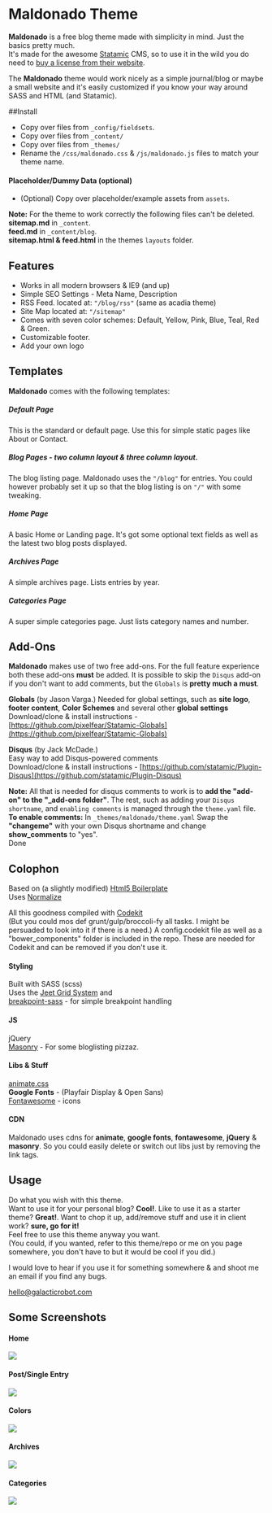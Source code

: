 # Maldonado Theme

**Maldonado** is a free blog theme made with simplicity in mind. Just the basics pretty much.  
It's made for the awesome [Statamic](http://statamic.com/) CMS, so to use it in the wild you do need to [buy a license from their website](https://store.statamic.com/).

The **Maldonado** theme would work nicely as a simple journal/blog or maybe a small website and it's easily customized if you know your way around SASS and HTML (and Statamic).

##Install

- Copy over files from `_config/fieldsets`.
- Copy over files from `_content/`
- Copy over files from `_themes/`
- Rename the `/css/maldonado.css` & `/js/maldonado.js` files to match your theme name.  

#### Placeholder/Dummy Data (optional)

- (Optional) Copy over placeholder/example assets from `assets`.

**Note:** For the theme to work correctly the following files can't be deleted. 
**sitemap.md** in `_content`.  
**feed.md** in `_content/blog`.  
**sitemap.html & feed.html** in the themes `layouts` folder.

## Features

- Works in all modern browsers & IE9 (and up)
- Simple SEO Settings - Meta Name, Description
- RSS Feed. located at: `"/blog/rss"` (same as acadia theme)
- Site Map  located at: `"/sitemap"`
- Comes with seven color schemes: Default, Yellow, Pink, Blue, Teal, Red & Green.
- Customizable footer.
- Add your own logo

## Templates
**Maldonado** comes with the following templates:

##### Default Page
This is the standard or default page. Use this for simple static pages like About or Contact.

##### Blog Pages - two column layout & three column layout.
The blog listing page. Maldonado uses the `"/blog"` for entries. You could however probably set it up so that the blog listing is on `"/"` with some tweaking.

##### Home Page  
A basic Home or Landing page. It's got some optional text fields as well as the latest two blog posts displayed.

#####  Archives Page  
A simple archives page. Lists entries by year.

#####  Categories Page  
A super simple categories page. Just lists category names and number.


## Add-Ons

**Maldonado** makes use of two free add-ons. For the full feature experience both these add-ons **must** be added.
It is possible to skip the `Disqus` add-on if you don't want to add comments, but the `Globals` is **pretty much a must**.

**Globals** (by Jason Varga.)
Needed for global settings, such as **site logo**, **footer content**, **Color Schemes** and several other **global settings**  
Download/clone & install instructions - [https://github.com/pixelfear/Statamic-Globals](https://github.com/pixelfear/Statamic-Globals)

**Disqus** (by Jack McDade.)  
Easy way to add Disqus-powered comments  
Download/clone & install instructions - [https://github.com/statamic/Plugin-Disqus](https://github.com/statamic/Plugin-Disqus)

**Note:** All that is needed for disqus comments to work is to **add the "add-on" to the "_add-ons folder"**.
The rest, such as adding your `Disqus shortname`, and `enabling comments` is managed through the `theme.yaml` file.  
**To enable comments:** In `_themes/maldonado/theme.yaml` Swap the **"changeme"** with your own Disqus shortname and change **show_comments** to "yes".  
Done

## Colophon

Based on (a slightly modified) [Html5 Boilerplate](https://html5boilerplate.com/)  
Uses [Normalize](https://necolas.github.io/normalize.css/)

All this goodness compiled with [Codekit](https://incident57.com/codekit/)  
(But you could mos def grunt/gulp/broccoli-fy all tasks. I might be persuaded to look into it if there is a need.)
A config.codekit file as well as a "bower_components" folder is included in the repo. These are needed for Codekit and can be removed if you don't use it.

#### Styling
Built with SASS (scss)  
Uses the [Jeet Grid System](http://jeet.gs/) and  
[breakpoint-sass](http://breakpoint-sass.com/) - for simple breakpoint handling

#### JS
jQuery  
[Masonry](https://github.com/desandro/masonry) - For some bloglisting pizzaz.

#### Libs & Stuff
[animate.css](https://daneden.github.io/animate.css/)  
**Google Fonts** - (Playfair Display & Open Sans)  
[Fontawesome](http://fortawesome.github.io/Font-Awesome/) - icons

#### CDN

Maldonado uses cdns for **animate**, **google fonts**, **fontawesome**, **jQuery** & **masonry**.
So you could easily delete or switch out libs just by removing the link tags.

## Usage

Do what you wish with this theme.  
Want to use it for your personal blog? **Cool!**. Like to use it as a starter theme? **Great!**. Want to chop it up, add/remove stuff and use it in client work? **sure, go for it!**  
Feel free to use this theme anyway you want.  
(You could, if you wanted, refer to this theme/repo or me on you page somewhere, you don't have to but it would be cool if you did.)

I would love to hear if you use it for something somewhere & and shoot me an email if you find any bugs.

[hello@galacticrobot.com](hello@galacticrobot.com)

## Some Screenshots

#### Home
[![](/assets/home.jpg)](Home)

#### Post/Single Entry
[![](/assets/post.jpg)](Post)

#### Colors
[![](/assets/colors.jpg)](Colors)

#### Archives
[![](/assets/archives.jpg)](Archives)

#### Categories
[![](/assets/categories.jpg)](Categories)
